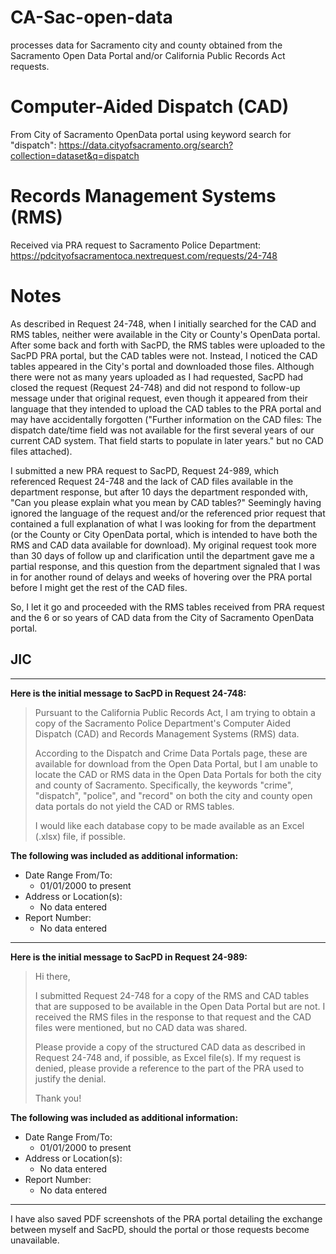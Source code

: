 # CA-Sac-open-data
processes data for Sacramento city and county obtained from the Sacramento Open Data Portal and/or California Public Records Act requests.

# Computer-Aided Dispatch (CAD)
From City of Sacramento OpenData portal using keyword search for "dispatch": https://data.cityofsacramento.org/search?collection=dataset&q=dispatch

# Records Management Systems (RMS)
Received via PRA request to Sacramento Police Department: https://pdcityofsacramentoca.nextrequest.com/requests/24-748

# Notes
As described in Request 24-748, when I initially searched for the CAD and RMS tables, neither were available in the City or County's OpenData portal. After some back and forth with SacPD, the RMS tables were uploaded to the SacPD PRA portal, but the CAD tables were not. Instead, I noticed the CAD tables appeared in the City's portal and downloaded those files. Although there were not as many years uploaded as I had requested, SacPD had closed the request (Request 24-748) and did not respond to follow-up message under that original request, even though it appeared from their language that they intended to upload the CAD tables to the PRA portal and may have accidentally forgotten ("Further information on the CAD files: The dispatch date/time field was not available for the first several years of our current CAD system. That field starts to populate in later years." but no CAD files attached).

I submitted a new PRA request to SacPD, Request 24-989, which referenced Request 24-748 and the lack of CAD files available in the department response, but after 10 days the department responded with, "Can you please explain what you mean by CAD tables?" Seemingly having ignored the language of the request and/or the referenced prior request that contained a full explanation of what I was looking for from the department (or the County or City OpenData portal, which is intended to have both the RMS and CAD data available for download). My original request took more than 30 days of follow up and clarification until the department gave me a partial response, and this question from the department signaled that I was in for another round of delays and weeks of hovering over the PRA portal before I might get the rest of the CAD files.

So, I let it go and proceeded with the RMS tables received from PRA request and the 6 or so years of CAD data from the City of Sacramento OpenData portal.

## JIC
---

**Here is the initial message to SacPD in Request 24-748:**

> Pursuant to the California Public Records Act, I am trying to obtain a copy of the Sacramento Police Department's Computer Aided Dispatch (CAD) and Records Management Systems (RMS) data.
>
> According to the Dispatch and Crime Data Portals page, these are available for download from the Open Data Portal, but I am unable to locate the CAD or RMS data in the Open Data Portals for both the city and county of Sacramento. Specifically, the keywords "crime", "dispatch", "police", and "record" on both the city and county open data portals do not yield the CAD or RMS tables.
>
> I would like each database copy to be made available as an Excel (.xlsx) file, if possible.


**The following was included as additional information:**
- Date Range From/To:
  - 01/01/2000 to present
- Address or Location(s):
  - No data entered
- Report Number:
  - No data entered
---

**Here is the initial message to SacPD in Request 24-989:**

>Hi there,
>
> I submitted Request 24-748 for a copy of the RMS and CAD tables that are supposed to be available in the Open Data Portal but are not. I received the RMS files in the response to that request and the CAD files were mentioned, but no CAD data was shared.
>
> Please provide a copy of the structured CAD data as described in Request 24-748 and, if possible, as Excel file(s). If my request is denied, please provide a reference to the part of the PRA used to justify the denial.
>
> Thank you!


**The following was included as additional information:**
- Date Range From/To:
  - 01/01/2000 to present
- Address or Location(s):
  - No data entered
- Report Number:
  - No data entered

---

I have also saved PDF screenshots of the PRA portal detailing the exchange between myself and SacPD, should the portal or those requests become unavailable.
